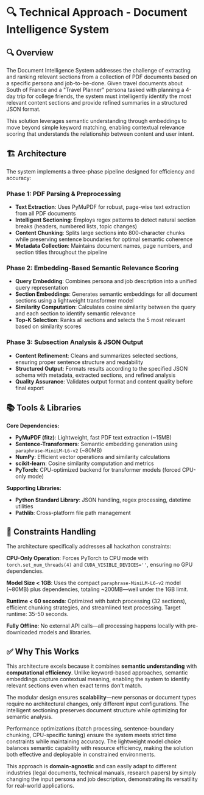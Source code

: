 # 🔍 Technical Approach - Document Intelligence System

## 🔍 Overview

The Document Intelligence System addresses the challenge of extracting and ranking relevant sections from a collection of PDF documents based on a specific persona and job-to-be-done. Given travel documents about South of France and a "Travel Planner" persona tasked with planning a 4-day trip for college friends, the system must intelligently identify the most relevant content sections and provide refined summaries in a structured JSON format.

This solution leverages semantic understanding through embeddings to move beyond simple keyword matching, enabling contextual relevance scoring that understands the relationship between content and user intent.

## 🏗️ Architecture

The system implements a three-phase pipeline designed for efficiency and accuracy:

### Phase 1: PDF Parsing & Preprocessing
- **Text Extraction**: Uses PyMuPDF for robust, page-wise text extraction from all PDF documents
- **Intelligent Sectioning**: Employs regex patterns to detect natural section breaks (headers, numbered lists, topic changes)
- **Content Chunking**: Splits large sections into 800-character chunks while preserving sentence boundaries for optimal semantic coherence
- **Metadata Collection**: Maintains document names, page numbers, and section titles throughout the pipeline

### Phase 2: Embedding-Based Semantic Relevance Scoring
- **Query Embedding**: Combines persona and job description into a unified query representation
- **Section Embeddings**: Generates semantic embeddings for all document sections using a lightweight transformer model
- **Similarity Computation**: Calculates cosine similarity between the query and each section to identify semantic relevance
- **Top-K Selection**: Ranks all sections and selects the 5 most relevant based on similarity scores

### Phase 3: Subsection Analysis & JSON Output
- **Content Refinement**: Cleans and summarizes selected sections, ensuring proper sentence structure and readability
- **Structured Output**: Formats results according to the specified JSON schema with metadata, extracted sections, and refined analysis
- **Quality Assurance**: Validates output format and content quality before final export

## 📚 Tools & Libraries

**Core Dependencies:**
- **PyMuPDF (fitz)**: Lightweight, fast PDF text extraction (~15MB)
- **Sentence-Transformers**: Semantic embedding generation using `paraphrase-MiniLM-L6-v2` (~80MB)
- **NumPy**: Efficient vector operations and similarity calculations
- **scikit-learn**: Cosine similarity computation and metrics
- **PyTorch**: CPU-optimized backend for transformer models (forced CPU-only mode)

**Supporting Libraries:**
- **Python Standard Library**: JSON handling, regex processing, datetime utilities
- **Pathlib**: Cross-platform file path management

## 🎯 Constraints Handling

The architecture specifically addresses all hackathon constraints:

**CPU-Only Operation**: Forces PyTorch to CPU mode with `torch.set_num_threads(4)` and `CUDA_VISIBLE_DEVICES=''`, ensuring no GPU dependencies.

**Model Size < 1GB**: Uses the compact `paraphrase-MiniLM-L6-v2` model (~80MB) plus dependencies, totaling ~200MB—well under the 1GB limit.

**Runtime < 60 seconds**: Optimized with batch processing (32 sections), efficient chunking strategies, and streamlined text processing. Target runtime: 35-50 seconds.

**Fully Offline**: No external API calls—all processing happens locally with pre-downloaded models and libraries.

## ✅ Why This Works

This architecture excels because it combines **semantic understanding** with **computational efficiency**. Unlike keyword-based approaches, semantic embeddings capture contextual meaning, enabling the system to identify relevant sections even when exact terms don't match.

The modular design ensures **scalability**—new personas or document types require no architectural changes, only different input configurations. The intelligent sectioning preserves document structure while optimizing for semantic analysis.

Performance optimizations (batch processing, sentence-boundary chunking, CPU-specific tuning) ensure the system meets strict time constraints while maintaining accuracy. The lightweight model choice balances semantic capability with resource efficiency, making the solution both effective and deployable in constrained environments.

This approach is **domain-agnostic** and can easily adapt to different industries (legal documents, technical manuals, research papers) by simply changing the input persona and job description, demonstrating its versatility for real-world applications.
